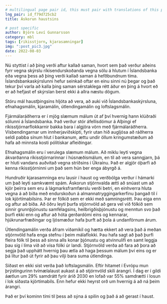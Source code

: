 ```yaml
---
# multilingual page pair id, this must pair with translations of this page. (This name must be unique)
lng_pair: id_f79d725cb2
title: Áskorun haustsins

# post specific
author: Björn Leví Gunnarsson
category: mbl
tags: [rikisstjorn, kjarasamningar]
img: ":post_pic3.jpg"
date: 2022-08-03
---
```


Nú styttist í að þing verði aftur kallað saman, hvort sem það verður aðeins fyrr vegna skýrslu ríkisendurskoðanda vegna sölu á hlutum í Íslandsbanka eða vegna þess að þing verði kallað saman á hefðbundnum tíma. Íslandsbankaskýrslunni hefur seinkað oftar en einu sinni nú þegar og það tekur því varla að kalla þing saman sérstaklega rétt áður en þing á hvort eð er að hefjast ef skýrslan berst ekki á allra næstu dögum.

Stóru mál haustþingsins hljóta að vera, að auki við Íslandsbankaskýrsluna, efnahagsmálin, kjaramálin, útlendingamálin og loftslagsmálin. 

Fjármálaráðherra er í mjög slæmum málum út af því hvernig hann klúðraði sölunni á Íslandsbanka. Það verður stór áfellisdómur á Alþingi ef ríkisstjórnarflokkarnir bakka bara í algjöra vörn með fjármálaráðherra. Vísbendingarnar um innherjaviðskipti, fyrir utan hið augljósa að ráðherra seldi pabba sínum hlut í bankanum, ættu undir öllum kringumstæðum að hafa að minnsta kosti pólitískar afleiðingar. 

Efnahagsmálin eru í verulega slæmum málum. Að miklu leyti vegna ákvarðanna ríkisstjórnarinnar í húsnæðismálum, en til að vera sanngjarn, þá er hluti vandans auðvitað vegna stríðsins í Úkraínu. Það er algjör óþarfi að kenna ríkisstjórninni um það sem hún ber enga ábyrgð á. 

Hundruðir kjarasamninga eru lausir í haust og verðbólga verður í hámarki um það leyti samkvæmt spám. Áskorun stjórnvalda ætti að snúast um að kjör þeirra sem eru á lágmarksframfærslu verði betri, en einhverra hluta vegna á að bíða með endurskoðun á almannatryggingarkerfinu þangað til í lok kjörtímabilsins. Þar er fólkið sem er ekki með samningsrétt. Þau eiga enn og aftur að bíða. Að öðru leyti þurfa stjórnvöld að gera vel við fólkið sem sinnir grunnþjónustu samfélagsins, heilbrigðisþjónustu og menntun svo það þurfi ekki enn og aftur að hóta gerðardómi eins og kennarar, hjúkrunarfræðingar og ljósmæður hafa þurft að þola á undanförnum árum.

Útlendingamálin verða áfram viðamikil og hætta ekkert að vera það á meðan stjórnvöld hafa enga stefnu í þeim málaflokki. Þau hafa sagt að það þurfi fleira fólk til þess að sinna alls konar þjónustu og atvinnulífi en samt leggja þau sig í líma við að vísa fólki úr landi. Stjórnvöld verða að fara að þora að segja það upphátt hvernig þau ætla að haga þessum málum því eins og er þá lítur það út fyrir að þau vilji bara suma útlendinga.

Síðast en ekki síst verða það loftslagsmálin. Eftir hitamet í Evrópu mun þrýstingurinn tvímælalaust aukast á að stjórnvöld skili árangri. Í dag er í gildi áætlun um 29% samdrátt fyrir árið 2030 en lofað var 55% samdrætti í losun í lok síðasta kjörtímabils. Enn hefur ekki heyrst orð um hvernig á að ná þeim árangri. 

Það er því kominn tími til þess að sýna á spilin og það á að gerast í haust.
